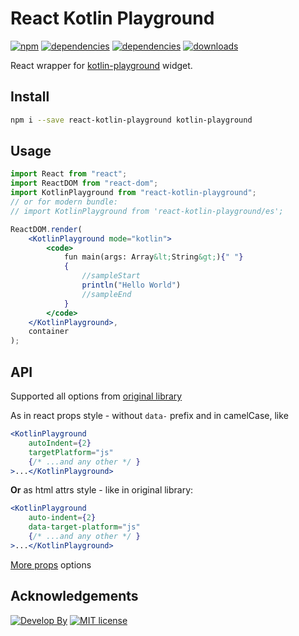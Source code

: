 # React Kotlin Playground

[![npm][npm]][npm-url]
[![dependencies](https://david-dm.org/zoobestik/react-kotlin-playground/status.svg)](https://david-dm.org/zoobestik/react-kotlin-playground)
[![dependencies](https://david-dm.org/zoobestik/react-kotlin-playground/peer-status.svg)](https://david-dm.org/zoobestik/react-kotlin-playground)
[![downloads](https://img.shields.io/npm/dm/react-kotlin-playground.svg)](http://npm-stats.com/~packages/react-kotlin-playground)

React wrapper for [kotlin-playground](https://github.com/JetBrains/kotlin-playground#options) widget.

## Install

```bash
npm i --save react-kotlin-playground kotlin-playground
```

## Usage

```jsx
import React from "react";
import ReactDOM from "react-dom";
import KotlinPlayground from "react-kotlin-playground";
// or for modern bundle:
// import KotlinPlayground from 'react-kotlin-playground/es';

ReactDOM.render(
    <KotlinPlayground mode="kotlin">
        <code>
            fun main(args: Array&lt;String&gt;){" "}
            {
                //sampleStart
                println("Hello World")
                //sampleEnd
            }
        </code>
    </KotlinPlayground>,
    container
);
```

## API

Supported all options from [original library](https://github.com/JetBrains/kotlin-playground#options)

As in react props style - without `data-` prefix and in camelCase, like

```jsx
<KotlinPlayground
    autoIndent={2}
    targetPlatform="js"
    {/* ...and any other */ }
>...</KotlinPlayground>
```

**Or** as html attrs style - like in original library:

```jsx
<KotlinPlayground
    auto-indent={2}
    data-target-platform="js"
    {/* ...and any other */ }
>...</KotlinPlayground>
```

[More props](es/index.js#L98) options

## Acknowledgements

[![Develop By](https://img.shields.io/badge/develop%20by-zoobestik-blue.svg?style=flat)](https://ru.linkedin.com/in/kbchernenko) [![MIT license](https://img.shields.io/badge/license-MIT-brightgreen.svg)](http://opensource.org/licenses/MIT)

[npm]: https://img.shields.io/npm/v/react-kotlin-playground.svg
[npm-url]: https://npmjs.com/package/react-kotlin-playground
[node]: https://img.shields.io/node/v/react-kotlin-playground.svg
[node-url]: https://nodejs.org
[deps]: https://david-dm.org/zoobestik/react-kotlin-playground.svg
[deps-url]: https://david-dm.org/zoobestik/react-kotlin-playground
[tests]: http://img.shields.io/travis/zoobestik/react-kotlin-playground.svg
[tests-url]: https://travis-ci.org/zoobestik/react-kotlin-playground
[cover]: https://coveralls.io/repos/github/zoobestik/react-kotlin-playground/badge.svg
[cover-url]: https://coveralls.io/github/zoobestik/react-kotlin-playground
